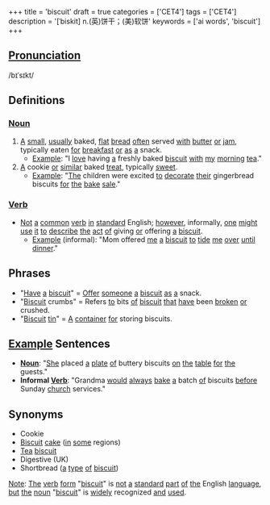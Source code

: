 +++
title = 'biscuit'
draft = true
categories = ['CET4']
tags = ['CET4']
description = '[ˈbiskit] n.(英)饼干；(美)软饼'
keywords = ['ai words', 'biscuit']
+++

## [Pronunciation](/en/post/pronunciation/)
/bɪˈsɪkt/

## Definitions
### [Noun](/en/post/noun/)
1. [A](/en/post/a/) [small](/en/post/small/), [usually](/en/post/usually/) baked, [flat](/en/post/flat/) [bread](/en/post/bread/) [often](/en/post/often/) served [with](/en/post/with/) [butter](/en/post/butter/) [or](/en/post/or/) [jam](/en/post/jam/), typically eaten [for](/en/post/for/) [breakfast](/en/post/breakfast/) [or](/en/post/or/) [as](/en/post/as/) [a](/en/post/a/) snack.
   - [Example](/en/post/example/): "I [love](/en/post/love/) having [a](/en/post/a/) freshly baked [biscuit](/en/post/biscuit/) [with](/en/post/with/) [my](/en/post/my/) [morning](/en/post/morning/) [tea](/en/post/tea/)."
2. [A](/en/post/a/) cookie [or](/en/post/or/) [similar](/en/post/similar/) baked [treat](/en/post/treat/), typically [sweet](/en/post/sweet/).
   - [Example](/en/post/example/): "[The](/en/post/the/) children were excited [to](/en/post/to/) [decorate](/en/post/decorate/) [their](/en/post/their/) gingerbread biscuits [for](/en/post/for/) [the](/en/post/the/) [bake](/en/post/bake/) [sale](/en/post/sale/)."

### [Verb](/en/post/verb/)
- [Not](/en/post/not/) [a](/en/post/a/) [common](/en/post/common/) [verb](/en/post/verb/) [in](/en/post/in/) [standard](/en/post/standard/) English; [however](/en/post/however/), informally, [one](/en/post/one/) [might](/en/post/might/) [use](/en/post/use/) [it](/en/post/it/) [to](/en/post/to/) [describe](/en/post/describe/) [the](/en/post/the/) [act](/en/post/act/) [of](/en/post/of/) giving [or](/en/post/or/) offering [a](/en/post/a/) [biscuit](/en/post/biscuit/).
   - [Example](/en/post/example/) (informal): "Mom offered [me](/en/post/me/) [a](/en/post/a/) [biscuit](/en/post/biscuit/) [to](/en/post/to/) [tide](/en/post/tide/) [me](/en/post/me/) [over](/en/post/over/) [until](/en/post/until/) [dinner](/en/post/dinner/)."

## Phrases
- "[Have](/en/post/have/) [a](/en/post/a/) [biscuit](/en/post/biscuit/)" = [Offer](/en/post/offer/) [someone](/en/post/someone/) [a](/en/post/a/) [biscuit](/en/post/biscuit/) [as](/en/post/as/) [a](/en/post/a/) snack.
- "[Biscuit](/en/post/biscuit/) crumbs" = Refers [to](/en/post/to/) bits [of](/en/post/of/) [biscuit](/en/post/biscuit/) [that](/en/post/that/) [have](/en/post/have/) been [broken](/en/post/broken/) [or](/en/post/or/) crushed.
- "[Biscuit](/en/post/biscuit/) [tin](/en/post/tin/)" = [A](/en/post/a/) [container](/en/post/container/) [for](/en/post/for/) storing biscuits.

## [Example](/en/post/example/) Sentences
- **[Noun](/en/post/noun/)**: "[She](/en/post/she/) placed [a](/en/post/a/) [plate](/en/post/plate/) [of](/en/post/of/) buttery biscuits [on](/en/post/on/) [the](/en/post/the/) [table](/en/post/table/) [for](/en/post/for/) [the](/en/post/the/) guests."
- **Informal [Verb](/en/post/verb/)**: "Grandma [would](/en/post/would/) [always](/en/post/always/) [bake](/en/post/bake/) [a](/en/post/a/) batch [of](/en/post/of/) biscuits [before](/en/post/before/) Sunday [church](/en/post/church/) services."

## Synonyms
- Cookie
- [Biscuit](/en/post/biscuit/) [cake](/en/post/cake/) ([in](/en/post/in/) [some](/en/post/some/) regions)
- [Tea](/en/post/tea/) [biscuit](/en/post/biscuit/)
- Digestive (UK)
- Shortbread ([a](/en/post/a/) [type](/en/post/type/) [of](/en/post/of/) [biscuit](/en/post/biscuit/))

[Note](/en/post/note/): [The](/en/post/the/) [verb](/en/post/verb/) [form](/en/post/form/) "[biscuit](/en/post/biscuit/)" is [not](/en/post/not/) [a](/en/post/a/) [standard](/en/post/standard/) [part](/en/post/part/) [of](/en/post/of/) [the](/en/post/the/) English [language](/en/post/language/), [but](/en/post/but/) [the](/en/post/the/) [noun](/en/post/noun/) "[biscuit](/en/post/biscuit/)" is [widely](/en/post/widely/) recognized [and](/en/post/and/) [used](/en/post/used/).
